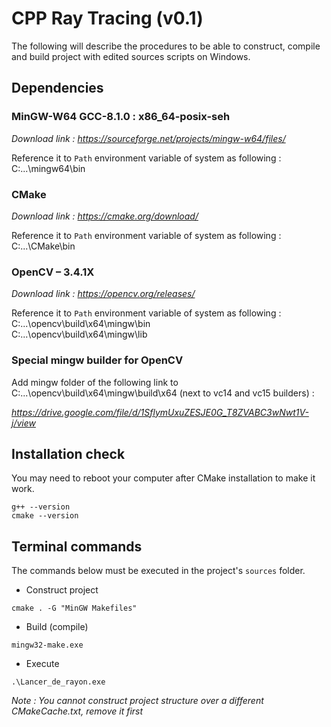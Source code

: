 # CPP Ray Tracing (v0.1)

The following will describe the procedures to be able to construct, compile and build project with edited sources scripts on Windows.

## Dependencies

### MinGW-W64 GCC-8.1.0 : x86_64-posix-seh

*Download link : https://sourceforge.net/projects/mingw-w64/files/*

Reference it to `Path` environment variable of system as following :  
C:\...\mingw64\bin

### CMake

*Download link : https://cmake.org/download/*

Reference it to `Path` environment variable of system as following :  
C:\...\CMake\bin

### OpenCV – 3.4.1X

*Download link : https://opencv.org/releases/*

Reference it to `Path` environment variable of system as following :  
C:\...\opencv\build\x64\mingw\bin  
C:\...\opencv\build\x64\mingw\lib

### Special mingw builder for OpenCV

Add mingw folder of the following link to C:\...\opencv\build\x64\mingw\build\x64 (next to vc14 and vc15 builders) :

*https://drive.google.com/file/d/1SflymUxuZESJE0G_T8ZVABC3wNwt1V-j/view*


## Installation check

You may need to reboot your computer after CMake installation to make it work.  
```
g++ --version
cmake --version
```

## Terminal commands

The commands below must be executed in the project's `sources` folder.  
- Construct project  
```
cmake . -G "MinGW Makefiles"
```

- Build (compile)  
```
mingw32-make.exe
```

- Execute  
```
.\Lancer_de_rayon.exe
```
*Note : You cannot construct project structure over a different CMakeCache.txt, remove it first*
